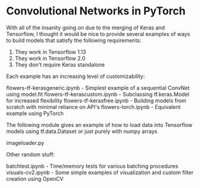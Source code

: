 # Convolutional Networks in PyTorch

With all of the insanity going on due to the merging of Keras and Tensorflow, I thought it would be nice to provide several examples of ways to build models that satisfy the following requirements:

1) They work in Tensorflow 1.13
2) They work in Tensorflow 2.0
3) They don't require Keras standalone

Each example has an increasing level of customizability:

flowers-tf-kerasgeneric.ipynb - Simplest example of a sequential ConvNet using model.fit
flowers-tf-kerascustom.ipynb - Subclassing tf.keras.Model for increased flexibility
flowers-tf-kerasfree.ipynb - Building models from scratch with minimal reliance on API's
flowers-torch.ipynb - Equivalent example using PyTorch

The following module gives an example of how to load data into Tensorflow models using tf.data.Dataset or just purely with numpy arrays

imageloader.py

Other random stuff:

batchtest.ipynb - Time/memory tests for various batching procedures
visuals-cv2.ipynb - Some simple examples of visualization and custom filter creation using OpenCV
